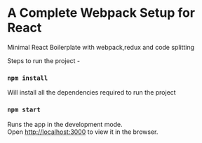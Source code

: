 # A Complete Webpack Setup for React

















Minimal React Boilerplate with webpack,redux and code splitting

Steps to run the project -

### `npm install`

Will install all the dependencies required to run the project

### `npm start`

Runs the app in the development mode.<br />
Open [http://localhost:3000](http://localhost:3000) to view it in the browser.
